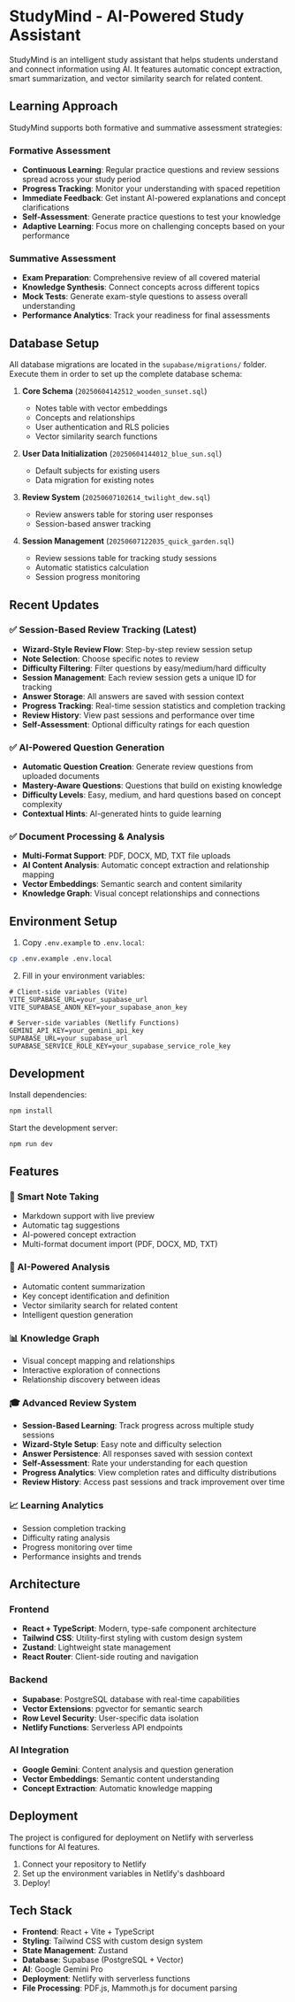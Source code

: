 # StudyMind - AI-Powered Study Assistant

StudyMind is an intelligent study assistant that helps students understand and connect information using AI. It features automatic concept extraction, smart summarization, and vector similarity search for related content.

## Learning Approach

StudyMind supports both formative and summative assessment strategies:

### Formative Assessment
- **Continuous Learning**: Regular practice questions and review sessions spread across your study period
- **Progress Tracking**: Monitor your understanding with spaced repetition
- **Immediate Feedback**: Get instant AI-powered explanations and concept clarifications
- **Self-Assessment**: Generate practice questions to test your knowledge
- **Adaptive Learning**: Focus more on challenging concepts based on your performance

### Summative Assessment
- **Exam Preparation**: Comprehensive review of all covered material
- **Knowledge Synthesis**: Connect concepts across different topics
- **Mock Tests**: Generate exam-style questions to assess overall understanding
- **Performance Analytics**: Track your readiness for final assessments

## Database Setup

All database migrations are located in the `supabase/migrations/` folder. Execute them in order to set up the complete database schema:

1. **Core Schema** (`20250604142512_wooden_sunset.sql`)
   - Notes table with vector embeddings
   - Concepts and relationships
   - User authentication and RLS policies
   - Vector similarity search functions

2. **User Data Initialization** (`20250604144012_blue_sun.sql`)
   - Default subjects for existing users
   - Data migration for existing notes

3. **Review System** (`20250607102614_twilight_dew.sql`)
   - Review answers table for storing user responses
   - Session-based answer tracking

4. **Session Management** (`20250607122035_quick_garden.sql`)
   - Review sessions table for tracking study sessions
   - Automatic statistics calculation
   - Session progress monitoring

## Recent Updates

### ✅ Session-Based Review Tracking (Latest)
- **Wizard-Style Review Flow**: Step-by-step review session setup
- **Note Selection**: Choose specific notes to review
- **Difficulty Filtering**: Filter questions by easy/medium/hard difficulty
- **Session Management**: Each review session gets a unique ID for tracking
- **Answer Storage**: All answers are saved with session context
- **Progress Tracking**: Real-time session statistics and completion tracking
- **Review History**: View past sessions and performance over time
- **Self-Assessment**: Optional difficulty ratings for each question

### ✅ AI-Powered Question Generation
- **Automatic Question Creation**: Generate review questions from uploaded documents
- **Mastery-Aware Questions**: Questions that build on existing knowledge
- **Difficulty Levels**: Easy, medium, and hard questions based on concept complexity
- **Contextual Hints**: AI-generated hints to guide learning

### ✅ Document Processing & Analysis
- **Multi-Format Support**: PDF, DOCX, MD, TXT file uploads
- **AI Content Analysis**: Automatic concept extraction and relationship mapping
- **Vector Embeddings**: Semantic search and content similarity
- **Knowledge Graph**: Visual concept relationships and connections

## Environment Setup

1. Copy `.env.example` to `.env.local`:
```bash
cp .env.example .env.local
```

2. Fill in your environment variables:
```env
# Client-side variables (Vite)
VITE_SUPABASE_URL=your_supabase_url
VITE_SUPABASE_ANON_KEY=your_supabase_anon_key

# Server-side variables (Netlify Functions)
GEMINI_API_KEY=your_gemini_api_key
SUPABASE_URL=your_supabase_url
SUPABASE_SERVICE_ROLE_KEY=your_supabase_service_role_key
```

## Development

Install dependencies:
```bash
npm install
```

Start the development server:
```bash
npm run dev
```

## Features

### 📝 Smart Note Taking
- Markdown support with live preview
- Automatic tag suggestions
- AI-powered concept extraction
- Multi-format document import (PDF, DOCX, MD, TXT)

### 🧠 AI-Powered Analysis
- Automatic content summarization
- Key concept identification and definition
- Vector similarity search for related content
- Intelligent question generation

### 📊 Knowledge Graph
- Visual concept mapping and relationships
- Interactive exploration of connections
- Relationship discovery between ideas

### 🎓 Advanced Review System
- **Session-Based Learning**: Track progress across multiple study sessions
- **Wizard-Style Setup**: Easy note and difficulty selection
- **Answer Persistence**: All responses saved with session context
- **Self-Assessment**: Rate your understanding for each question
- **Progress Analytics**: View completion rates and difficulty distributions
- **Review History**: Access past sessions and track improvement over time

### 📈 Learning Analytics
- Session completion tracking
- Difficulty rating analysis
- Progress monitoring over time
- Performance insights and trends

## Architecture

### Frontend
- **React + TypeScript**: Modern, type-safe component architecture
- **Tailwind CSS**: Utility-first styling with custom design system
- **Zustand**: Lightweight state management
- **React Router**: Client-side routing and navigation

### Backend
- **Supabase**: PostgreSQL database with real-time capabilities
- **Vector Extensions**: pgvector for semantic search
- **Row Level Security**: User-specific data isolation
- **Netlify Functions**: Serverless API endpoints

### AI Integration
- **Google Gemini**: Content analysis and question generation
- **Vector Embeddings**: Semantic content understanding
- **Concept Extraction**: Automatic knowledge mapping

## Deployment

The project is configured for deployment on Netlify with serverless functions for AI features.

1. Connect your repository to Netlify
2. Set up the environment variables in Netlify's dashboard
3. Deploy!

## Tech Stack

- **Frontend**: React + Vite + TypeScript
- **Styling**: Tailwind CSS with custom design system
- **State Management**: Zustand
- **Database**: Supabase (PostgreSQL + Vector)
- **AI**: Google Gemini Pro
- **Deployment**: Netlify with serverless functions
- **File Processing**: PDF.js, Mammoth.js for document parsing